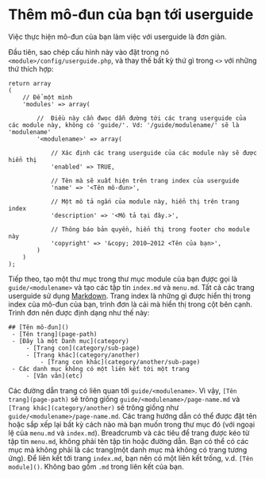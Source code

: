 # Thêm mô-đun của bạn tới userguide

Việc thực hiện mô-đun của bạn làm việc với userguide là đơn giản.

Đầu tiên, sao chép cấu hình này vào đặt trong nó `<module>/config/userguide.php`, và thay thế bất kỳ thứ gì trong `<>` với những thứ thích hợp:

	return array
	(
		// Để một mình
		'modules' => array(
	
			//  Điều này cần đwọc dẫn đường tới các trang userguide của các module này, không có 'guide/'. Vd: '/guide/modulename/' sẽ là 'modulename'
			'<modulename>' => array(
	
				// Xác định các trang userguide của các module này sẽ được hiển thị
				'enabled' => TRUE,
				
				// Tên mà sẽ xuất hiện trên trang index của userguide
				'name' => '<Tên mô-đun>',
	
				// Một mô tả ngắn của module này, hiển thị trên trang index
				'description' => '<Mô tả tại đây.>',
				
				// Thông báo bản quyền, hiển thị trong footer cho module này
				'copyright' => '&copy; 2010–2012 <Tên của bạn>',
			)	
		)
	);

Tiếp theo, tạo một thư mục trong thư mục module của bạn được gọi là `guide/<modulename>` và tạo các tập tin `index.md` và `menu.md`.
Tất cả các trang userguide sử dụng [Markdown](markdown).
Trang index là những gì được hiển thị trong index của mô-đun của bạn, trình đơn là cái mà hiển thị trong cột bên cạnh.
Trình đơn nên được định dạng như thế này:

	## [Tên mô-đun]()
	 - [Tên trang](page-path)
	 - [Đây là một Danh mục](category)
		 - [Trang con](category/sub-page)
		 - [Trang khác](category/another)
			 - [Trang con khác](category/another/sub-page)
	 - Các danh mục không có một liên kết tới một trang
		 - [Vân vân](etc)

Các đường dẫn trang có liên quan tới `guide/<modulename>`.
Vì vậy, `[Tên trang](page-path)` sẽ trông giống `guide/<modulename>/page-name.md` và `[Trang khác](category/another)` sẽ trông giống như `guide/<modulename>/page-name.md`.
Các trang hướng dẫn có thể được đặt tên hoặc sắp xếp lại bất kỳ cách nào mà bạn muốn trong thư mục đó (với ngoại lệ của `menu.md` và `index.md`).
Breadcrumb và các tiêu để trang được kéo từ tập tin `menu.md`, không phải tên tập tin hoặc đường dẫn.
Bạn có thể có các mục mà không phải là các trang(một danh mục mà không có trang tương ứng).
Để liên kết tới trang `index.md`, bạn nên có một liên kết trống, v.d. `[Tên module]()`.
Không bao gồm `.md` trong liên kết của bạn.
